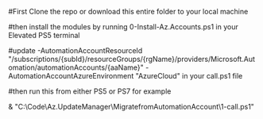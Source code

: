 #First Clone the repo or download this entire folder to your local machine

#then install the modules by running 0-Install-Az.Accounts.ps1 in your Elevated PS5 terminal

#update -AutomationAccountResourceId "/subscriptions/{subId}/resourceGroups/{rgName}/providers/Microsoft.Automation/automationAccounts/{aaName}" -AutomationAccountAzureEnvironment "AzureCloud" in your call.ps1 file

#then run this from either PS5 or PS7 for example

& "C:\Code\Az.UpdateManager\MigratefromAutomationAccount\1-call.ps1"